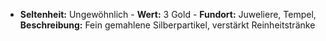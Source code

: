 - **Seltenheit:** Ungewöhnlich - **Wert:** 3 Gold - **Fundort:** Juweliere, Tempel, **Beschreibung:** Fein gemahlene Silberpartikel, verstärkt Reinheitstränke